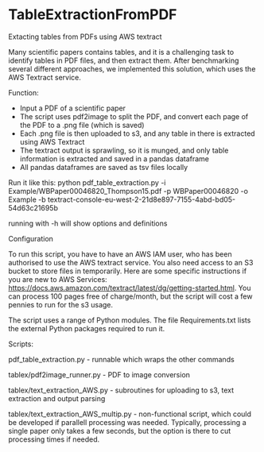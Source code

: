 # TableExtractionFromPDF
Extacting tables from PDFs using AWS textract


Many scientific papers contains tables, and it is a challenging task to identify tables in PDF files, and then extract them. After benchmarking several different approaches, we implemented this solution, which uses the AWS Textract service.

Function:
- Input a PDF of a scientific paper
- The script uses pdf2image to split the PDF, and convert each page of the PDF to a .png file (which is saved)
- Each .png file is then uploaded to s3, and any table in there is extracted using AWS Textract
- The textract output is sprawling, so it is munged, and only table information is extracted and saved in a pandas dataframe
- All pandas dataframes are saved as tsv files locally

Run it like this:
python pdf_table_extraction.py -i Example/WBPaper00046820_Thompson15.pdf -p WBPaper00046820 -o Example -b textract-console-eu-west-2-21d8e897-7155-4abd-bd05-54d63c21695b 

running with -h will show options and definitions



Configuration

To run this script, you have to have an AWS IAM user, who has been authorised to use the AWS textract service. You also need access to an S3 bucket to store files in temporarily. Here are some specific instructions if you are new to AWS Services: https://docs.aws.amazon.com/textract/latest/dg/getting-started.html. You can process 100 pages free of charge/month, but the script will cost a few pennies to run for the s3 usage.

The script uses a range of Python modules. The file Requirements.txt lists the external Python packages required to run it.




Scripts: 

pdf_table_extraction.py  -  runnable which wraps the other commands

tablex/pdf2image_runner.py - PDF to image conversion

tablex/text_extraction_AWS.py - subroutines for uploading to s3, text extraction and output parsing

tablex/text_extraction_AWS_multip.py - non-functional script, which could be developed if parallell processing was needed. Typically, processing a single paper only takes a few seconds, but the option is there to cut processing times if needed.


